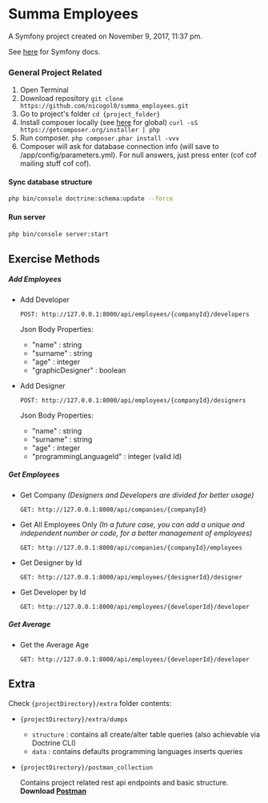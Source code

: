 Summa Employees
===============

A Symfony project created on November 9, 2017, 11:37 pm.

See [here](http://symfony.com/doc/current/index.html) for Symfony docs.


### General Project Related
1. Open Terminal
2. Download repository
`git clone https://github.com/nicogol0/summa_employees.git`
3. Go to project's folder
`cd {project_folder}`
4. Install composer locally (see [here](https://www.digitalocean.com/community/tutorials/how-to-install-and-use-composer-on-ubuntu-14-04) for global)
`curl -sS https://getcomposer.org/installer | php`
5. Run composer.
`php composer.phar install -vvv`
6. Composer will ask for database connection info (will save to /app/config/parameters.yml). For null answers, just press enter (cof cof mailing stuff cof cof).

#### Sync database structure
``` bash
php bin/console doctrine:schema:update --force
```

#### Run server
```bash
php bin/console server:start
```


## Exercise Methods

##### Add Employees
* Add Developer
    ```
    POST: http://127.0.0.1:8000/api/employees/{companyId}/developers
    ```
    Json Body Properties:
    * "name" : string
    * "surname" : string
    * "age" : integer
    * "graphicDesigner" : boolean

* Add Designer
    ```
    POST: http://127.0.0.1:8000/api/employees/{companyId}/designers
    ```
    Json Body Properties:
    * "name" : string
    * "surname" : string
    * "age" : integer
    * "programmingLanguageId" : integer (valid Id)

##### Get Employees
* Get Company *(Designers and Developers are divided for better usage)*
    ```
    GET: http://127.0.0.1:8000/api/companies/{companyId}
    ```

* Get All Employees Only *(In a future case, you can add a unique and independent number or code, for a better management of employees)*
    ```
    GET: http://127.0.0.1:8000/api/companies/{companyId}/employees
    ```

* Get Designer by Id
    ```
    GET: http://127.0.0.1:8000/api/employees/{designerId}/designer
    ```

* Get Developer by Id
    ```
    GET: http://127.0.0.1:8000/api/employees/{developerId}/developer
    ```

##### Get Average
* Get the Average Age
    ```
    GET: http://127.0.0.1:8000/api/employees/{developerId}/developer
    ```

## Extra
Check `{projectDirectory}/extra` folder contents:
* `{projectDirectory}/extra/dumps`
    * `structure` : contains all create/alter table queries (also achievable via Doctrine CLI)
    * `data` : contains defaults programming languages inserts queries

* `{projectDirectory}/postman_collection`

    Contains project related rest api endpoints and basic structure.
    **Download [Postman](https://www.getpostman.com/)**

